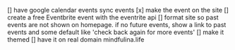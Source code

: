 
[] have google calendar events sync events
  [x] make the event on the site
  [] create a free Eventbrite event with the eventrite api
[] format site so past events are not shown on homepage. if no future events, show a link to past events and some default like 'check back again for more events'
[] make it themed
[] have it on real domain mindfulina.life
